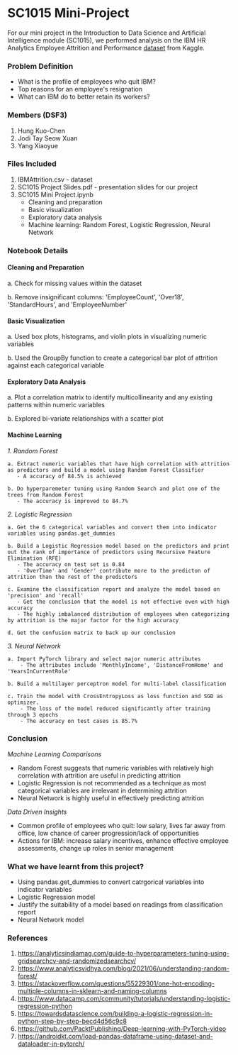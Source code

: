 # SC1015 Mini-Project
For our mini project in the Introduction to Data Science and Artificial Intelligence module (SC1015), we performed analysis on the IBM HR Analytics Employee Attrition and Performance [dataset](https://www.kaggle.com/datasets/pavansubhasht/ibm-hr-analytics-attrition-dataset) from Kaggle. 

### Problem Definition
- What is the profile of employees who quit IBM?
- Top reasons for an employee's resignation
- What can IBM do to better retain its workers?

### Members (DSF3)
1. Hung Kuo-Chen
2. Jodi Tay Seow Xuan
3. Yang Xiaoyue

### Files Included
1. IBMAttrition.csv - dataset
2. SC1015 Project Slides.pdf - presentation slides for our project
3. SC1015 Mini Project.ipynb 
    - Cleaning and preparation
    - Basic visualization
    - Exploratory data analysis
    - Machine learning: Random Forest, Logistic Regression, Neural Network  

### Notebook Details
#### Cleaning and Preparation
   a. Check for missing values within the dataset

   b. Remove insignificant columns: 'EmployeeCount', 'Over18', 'StandardHours', and 'EmployeeNumber'


#### Basic Visualization
   a. Used box plots, histograms, and violin plots in visualizing numeric variables

   b. Used the GroupBy function to create a categorical bar plot of attrition against each categorical variable


#### Exploratory Data Analysis
   a. Plot a correlation matrix to identify multicollinearity and any existing patterns within numeric variables

   b. Explored bi-variate relationships with a scatter plot


#### Machine Learning
*1. Random Forest*

    a. Extract numeric variables that have high correlation with attrition as predictors and build a model using Random Forest Classifier
       - A accuracy of 84.5% is achieved

    b. Do hyperparemeter tuning using Random Search and plot one of the trees from Random Forest
       - The accuracy is improved to 84.7%

*2. Logistic Regression*

    a. Get the 6 categorical variables and convert them into indicator variables using pandas.get_dummies
    
    b. Build a Logistic Regression model based on the predictors and print out the rank of importance of predictors using Recursive Feature Elimination (RFE)
       - The accuracy on test set is 0.84
       - 'OverTime' and 'Gender' contribute more to the predicton of attrition than the rest of the predictors
    
    c. Examine the classification report and analyze the model based on 'precision' and 'recall'
       - Get the conclusion that the model is not effective even with high accuracy
       - The highly imbalanced distribution of employees when categorizing by attrition is the major factor for the high accuracy
    
    d. Get the confusion matrix to back up our conclusion

*3. Neural Network*

    a. Import PyTorch library and select major numeric attributes
        - The attributes include 'MonthlyIncome', 'DistanceFromHome' and 'YearsInCurrentRole'

    b. Build a multilayer perceptron model for multi-label classification
    
    c. Train the model with CrossEntropyLoss as loss function and SGD as optimizer.
        - The loss of the model reduced significantly after training through 3 epochs
        - The accuracy on test cases is 85.7%


### Conclusion

*Machine Learning Comparisons*
- Random Forest suggests that numeric variables with relatively high correlation with attrition are useful in predicting attrition
- Logistic Regression is not recommended as a technique as most categorical variables are irrelevant in determining attrition
- Neural Network is highly useful in effectively predicting attrition

*Data Driven Insights*
- Common profile of employees who quit: low salary, lives far away from office, low chance of career progression/lack of opportunities
- Actions for IBM: increase salary incentives, enhance effective employee assessments, change up roles in senior management

### What we have learnt from this project?
- Using pandas.get_dummies to convert catrgorical variables into indicator variables
- Logistic Regression model 
- Justify the suitability of a model based on readings from classification report
- Neural Network model

### References
1. https://analyticsindiamag.com/guide-to-hyperparameters-tuning-using-gridsearchcv-and-randomizedsearchcv/
2. https://www.analyticsvidhya.com/blog/2021/06/understanding-random-forest/
3. https://stackoverflow.com/questions/55229301/one-hot-encoding-multiple-columns-in-sklearn-and-naming-columns
4. https://www.datacamp.com/community/tutorials/understanding-logistic-regression-python
5. https://towardsdatascience.com/building-a-logistic-regression-in-python-step-by-step-becd4d56c9c8
6. https://github.com/PacktPublishing/Deep-learning-with-PyTorch-video
7. https://androidkt.com/load-pandas-dataframe-using-dataset-and-dataloader-in-pytorch/
